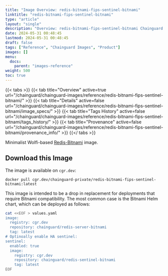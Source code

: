 ```yaml
---
title: "Image Overview: redis-bitnami-fips-sentinel-bitnami"
linktitle: "redis-bitnami-fips-sentinel-bitnami"
type: "article"
layout: "single"
description: "Overview: redis-bitnami-fips-sentinel-bitnami Chainguard Image"
date: 2024-05-31 00:48:45
lastmod: 2024-05-31 00:48:45
draft: false
tags: ["Reference", "Chainguard Images", "Product"]
images: []
menu: 
  docs: 
    parent: "images-reference"
weight: 500
toc: true
---
```


{{< tabs >}}
{{< tab title="Overview" active=true url="/chainguard/chainguard-images/reference/redis-bitnami-fips-sentinel-bitnami/" >}}
{{< tab title="Details" active=false url="/chainguard/chainguard-images/reference/redis-bitnami-fips-sentinel-bitnami/image_specs/" >}}
{{< tab title="Tags History" active=false url="/chainguard/chainguard-images/reference/redis-bitnami-fips-sentinel-bitnami/tags_history/" >}}
{{< tab title="Provenance" active=false url="/chainguard/chainguard-images/reference/redis-bitnami-fips-sentinel-bitnami/provenance_info/" >}}
{{</ tabs >}}



<!--overview:start-->
Minimalist Wolfi-based [Redis-Bitnami](https://github.com/redis/redis) image.
<!--overview:end-->

## Download this Image

The image is available on `cgr.dev`:

```
docker pull cgr.dev/chainguard-private/redis-bitnami-fips-sentinel-bitnami:latest
```


<!--body:start-->
This image is intended to be a drop in replacement for deployments that require Bitnami compatibility. The most common case is the Bitnami Helm chart, which can be deployed as follows:

```bash
cat <<EOF > values.yaml
image:
  registry: cgr.dev
  repository: chainguard/redis-server-bitnami
  tag: latest
# Optinoally enable HA sentinel:
sentinel:
  enabled: true
  image:
    registry: cgr.dev
    repository: chainguard/redis-sentinel-bitnami
    tag: latest
EOF
```
<!--body:end-->

